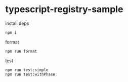 # typescript-registry-sample

install deps
```
npm i
```


format
```
npm run format
```

test
```
npm run test:simple
npm run test:withPhase
```
